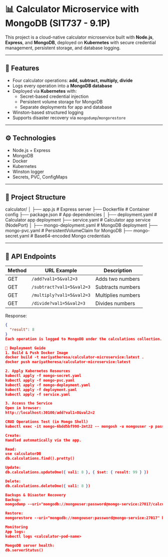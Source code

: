 # 📊 Calculator Microservice with MongoDB (SIT737 - 9.1P)

This project is a cloud-native calculator microservice built with **Node.js**, **Express**, and **MongoDB**, deployed on **Kubernetes** with secure credential management, persistent storage, and database logging.

---

## 🚀 Features

- Four calculator operations: **add, subtract, multiply, divide**
- Logs every operation into a **MongoDB database**
- Deployed via **Kubernetes** with:
  - Secret-based credential injection
  - Persistent volume storage for MongoDB
  - Separate deployments for app and database
- Winston-based structured logging
- Supports disaster recovery via `mongodump`/`mongorestore`

---

## ⚙️ Technologies

- Node.js + Express
- MongoDB
- Docker
- Kubernetes
- Winston logger
- Secrets, PVC, ConfigMaps

---

## 📁 Project Structure

calculator/
│
├── app.js # Express server
├── Dockerfile # Container config
├── package.json # App dependencies
│
├── deployment.yaml # Calculator app deployment
├── service.yaml # Calculator app service (NodePort)
│
├── mongo-deployment.yaml # MongoDB deployment
├── mongo-pvc.yaml # PersistentVolumeClaim for MongoDB
├── mongo-secret.yaml # Base64-encoded Mongo credentials


---

## 🔧 API Endpoints

| Method | URL Example                              | Description         |
|--------|-------------------------------------------|---------------------|
| GET    | `/add?val1=5&val2=3`                     | Adds two numbers    |
| GET    | `/subtract?val1=5&val2=3`                | Subtracts numbers   |
| GET    | `/multiply?val1=5&val2=3`                | Multiplies numbers  |
| GET    | `/divide?val1=5&val2=3`                  | Divides numbers     |

Response:
```json
{
  "result": 8
}
Each operation is logged to MongoDB under the calculations collection.

🐳 Deployment Guide
1. Build & Push Docker Image
docker build -t mariyatheresa/calculator-microservice:latest .
docker push mariyatheresa/calculator-microservice:latest

2. Apply Kubernetes Resources
kubectl apply -f mongo-secret.yaml
kubectl apply -f mongo-pvc.yaml
kubectl apply -f mongo-deployment.yaml
kubectl apply -f deployment.yaml
kubectl apply -f service.yaml

3. Access the Service
Open in browser:
http://localhost:30100/add?val1=8&val2=2

CRUD Operations Test (in Mongo Shell)
kubectl exec -it mongo-6bdd5bf998-2mt22 -- mongosh -u mongouser -p password --authenticationDatabase admin

Create:
Handled automatically via the app.

Read:
use calculatorDB
db.calculations.find().pretty()

Update:
db.calculations.updateOne({ val1: 8 }, { $set: { result: 99 } })

Delete:
db.calculations.deleteOne({ val1: 8 })

Backups & Disaster Recovery
Backup:
mongodump --uri="mongodb://mongouser:password@mongo-service:27017/calculatorDB" --out=backup/

Restore:
mongorestore --uri="mongodb://mongouser:password@mongo-service:27017" backup/

Monitoring
App logs:
kubectl logs <calculator-pod-name>

MongoDB server health:
db.serverStatus()
